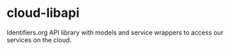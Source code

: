 # cloud-libapi
Identifiers.org API library with models and service wrappers to access our services on the cloud.
